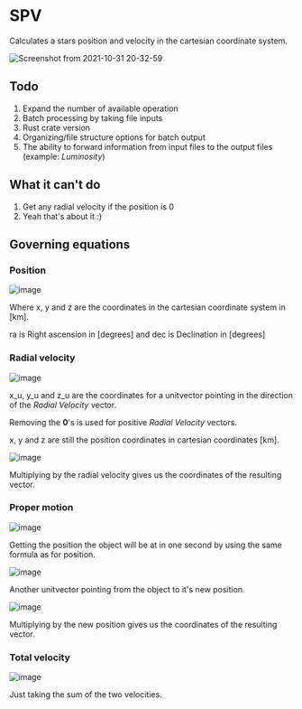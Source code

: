 # SPV
Calculates a stars position and velocity in the cartesian coordinate system.

![Screenshot from 2021-10-31 20-32-59](https://user-images.githubusercontent.com/23136737/139598690-462153ec-104f-4a77-ab8d-b77505f9df56.png)

## Todo

1. Expand the number of available operation
2. Batch processing by taking file inputs
3. Rust crate version
4. Organizing/file structure options for batch output
5. The ability to forward information from input files to the output files (example: _Luminosity_)

## What it can't do

1. Get any radial velocity if the position is 0
2. Yeah that's about it :)

## Governing equations

### Position

![image](https://user-images.githubusercontent.com/23136737/138668712-e3c6ab2f-90bd-486a-81ea-1ed1e62d3e0a.png)

Where x, y and z are the coordinates in the cartesian coordinate system in [km].

ra is Right ascension in [degrees] and dec is Declination in [degrees]

### Radial velocity

![image](https://user-images.githubusercontent.com/23136737/138673318-70199707-b2e7-48f1-aefc-1c7e17bb3417.png) 

x_u, y_u and z_u are the coordinates for a unitvector pointing in the direction of the _Radial Velocity_ vector.

Removing the **0**'s is used for positive _Radial Velocity_ vectors.

x, y and z are still the position coordinates in cartesian coordinates [km].

![image](https://user-images.githubusercontent.com/23136737/138673372-e8fee272-fe89-49a7-b22c-41afdc4554ee.png) 

Multiplying by the radial velocity gives us the coordinates of the resulting vector.


### Proper motion

![image](https://user-images.githubusercontent.com/23136737/138673423-da75f408-ac52-4f76-8589-650d31121a03.png) 

Getting the position the object will be at in one second by using the same formula as for position.

![image](https://user-images.githubusercontent.com/23136737/138673463-6935ef95-de6e-4e52-9ad4-0b944e8dbdbe.png) 

Another unitvector pointing from the object to it's new position.

![image](https://user-images.githubusercontent.com/23136737/138673506-a15b866f-e014-43a6-a1cf-da586e3e2ef1.png) 

Multiplying by the new position gives us the coordinates of the resulting vector.

### Total velocity

![image](https://user-images.githubusercontent.com/23136737/138673587-a335d274-a141-4f42-a88b-ad8a474b14a6.png) 

Just taking the sum of the two velocities.
